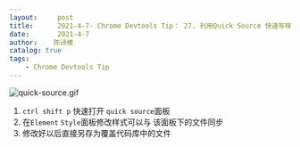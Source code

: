 ```yaml
---
layout:     post
title:      2021-4-7- Chrome Devtools Tip： 27. 利用Quick Source 快速写样式
date:       2021-4-7
author:    陈诗樵
catalog: true
tags:
    - Chrome Devtools Tip
---
```


![quick-source.gif](https://upload-images.jianshu.io/upload_images/8156292-16ac3e0e3083942e.gif?imageMogr2/auto-orient/strip)
1. `ctrl shift p` 快速打开 `quick source`面板  
2. 在`Element` `Style`面板修改样式可以与 该面板下的文件同步
3. 修改好以后直接另存为覆盖代码库中的文件